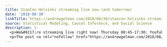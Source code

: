 ```yaml
---
title: StanCon Helsinki streaming live now (and tomorrow)
date: '2018-08-30'
linkTitle: https://andrewgelman.com/2018/08/30/stancon-helsinki-streaming-live-now-tomorrow/
source: Statistical Modeling, Causal Inference, and Social Science
description: |-
  <p>We&#8217;re streaming live right now! Thursday 08:45-17:30: YouTube Link Friday 09:00-17:00: YouTube Link Timezone is Eastern European Summer Time (EEST) +0300 UTC Here&#8217;s a link to the full program. There have already been some great talks and they&#8217;ll all be posted with slides and runnable source code after the conference on the Stan web site.</p>
  <p>The post <a rel="nofollow" href="https://andrewgelman.com/2018/08/30/stancon-helsinki-streaming-live-now-tomorrow/">StanCon Helsinki
---
```

